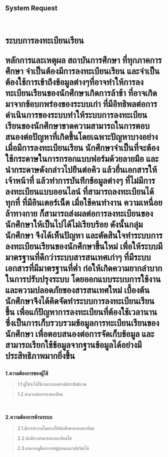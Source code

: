 ## System Request

<br>
<h1>ระบบการลงทะเบียนเรียน
<br>

หลักการและเหตุผล 
สถาบันการศึกษา ที่ทุกภาคการศึกษา จำเป็นต้องมีการลงทะเบียนเรียน และจำเป็นต้องใช้การเข้าถึงข้อมูลต่างๆที่อาจทำให้การลงทะเบียนเรียนของนักศึกษาเกิดการล้าช้า ที่อาจเกิดมาจากข้อบกพร่องของระบบเก่า ที่มีอิทธิพลต่อการดำเนินการของระบบทำให้ระบบการลงทะเบียนเรียนของนักศึกษาขาดความสามารถในการตอบสนองต่อปัญหาที่เกิดขึ้นโดยเฉพาะปัญหาบางอย่าง เมื่อมีการลงทะเบียนเรียน นักศึกษาจำเป็นที่จะต้องใช้กระดาษในการกรอกแบบฟอร์มด้วยลายมือ และนำกระดาษดังกล่าวไปยืนต่อคิว แล้วยื่นเอกสารให้เจ้าหน้าที่ แล้วทำการบันทึกข้อมูลต่างๆ ที่ไม่มีการลงทะเบียนแบบออนไลน์ ที่สามารถลงทะเบียนได้ทุกที่ ที่มีอินเตอร์เน็ต เมื่อใช้คนทำงาน ความเหนื่อยล้าทางกาย ก็สามารถส่งผลต่อการลงทะเบียนของนักศึกษาให้เป็นไปได้ไม่เรียบร้อย ดังนั้นกลุ่มนักศึกษา จึงได้เห็นปัญหา และตัดสินใจทำระบบการลงทะเบียนเรียนของนักศึกษาขึ้นใหม่ เพื่อให้ระบบมีมาตรฐานที่ดีกว่าระบบสารสนเทศเก่าๆ  ที่มีระบบเอกสารที่มีมาตรฐานที่ต่ำ ก่อให้เกิดความยากลำบากในการปรับปรุงระบบ โดยออกแบบระบบการใช้งานและความปลอดภัยของสารสนเทศใหม่ เบื้องต้นนักศึกษาจึงได้คิดจัดทำระบบการลงทะเบียนเรียนขึ้น เพื่อแก้ปัญหาการลงทะเบียนที่ต้องใช้เวลานาน ซึ่งเป็นการเก็บรวบรวมข้อมูลการทะเบียนเรียนของนักศึกษา เพื่อตอบสนองต่อการจัดเก็บข้อมูล และสามารถเรียกใช้ข้อมูลจากฐานข้อมูลได้อย่างมีประสิทธิภาพมากยิ่งขึ้น


### 1.ความต้องการของผู้ใช้
>1.1.ผู้ใช้จะได้ใช้งานระบบอย่างมีประสิทธิภาพ

>1.2.สะดวกต่อการลงทะเบียน

<br>

### 2.ความต้องการด้านระบบ
>2.1.มีการทำงานโดยการให้นักศึกษามาลงทะเบียน

>2.2.นักศึกาาสามารถลงทะเบียนได้

>2.3.สามารถดูชื่ออาจารย์ผู้สอนเเละรหัสวิชาได้
